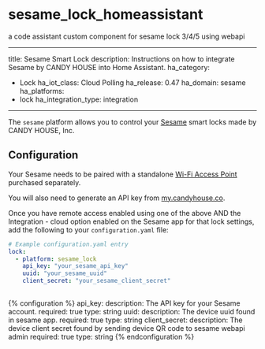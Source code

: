 # sesame_lock_homeassistant
a code assistant custom component for sesame lock 3/4/5 using webapi

---
title: Sesame Smart Lock
description: Instructions on how to integrate Sesame by CANDY HOUSE into Home Assistant.
ha_category:
  - Lock
ha_iot_class: Cloud Polling
ha_release: 0.47
ha_domain: sesame
ha_platforms:
  - lock
ha_integration_type: integration
---

The `sesame` platform allows you to control your [Sesame](https://candyhouse.co/) smart locks made by CANDY HOUSE, Inc.

## Configuration

Your Sesame needs to be paired with a standalone [Wi-Fi Access Point](https://candyhouse.co/collections/frontpage/products/wi-fi-access-point) purchased separately.

You will also need to generate an API key from [my.candyhouse.co](https://my.candyhouse.co/#/credentials).

Once you have remote access enabled using one of the above AND the Integration - cloud option enabled on the Sesame app for that lock settings, add the following to your `configuration.yaml` file:

```yaml
# Example configuration.yaml entry
lock:
  - platform: sesame_lock
    api_key: "your_sesame_api_key"
    uuid: "your_sesame_uuid"
    client_secret: "your_sesame_client_secret"
    
```

{% configuration %}
api_key:
  description: The API key for your Sesame account.
  required: true
  type: string
 uuid:
  description: The device uuid found in sesame app.
  required: true
  type: string
 client_secret:
  description: The device client secret found by sending device QR code to sesame webapi admin
  required: true
  type: string
{% endconfiguration %}

